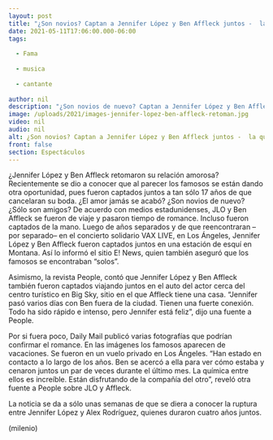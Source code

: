 ```yaml
---
layout: post
title: "¿Son novios? Captan a Jennifer López y Ben Affleck juntos -  la química es increíble"
date: 2021-05-11T17:06:00.000-06:00
tags:
  
  - Fama
  
  - musica
  
  - cantante
  
author: nil
description: "¿Son novios de nuevo? Captan a Jennifer López y Ben Affleck juntos, a 17 años después de se separaran. "
image: /uploads/2021/images-jennifer-lopez-ben-affleck-retoman.jpg
video: nil
audio: nil
alt: ¿Son novios? Captan a Jennifer López y Ben Affleck juntos -  la química es increíble
front: false
section: Espectáculos
---
```


¿Jennifer López y Ben Affleck retomaron su relación amorosa? Recientemente se dio a conocer que al parecer los famosos se están dando otra oportunidad, pues fueron captados juntos a tan sólo 17 años de que cancelaran su boda. ¿El amor jamás se acabó? ¿Son novios de nuevo? ¿Sólo son amigos? De acuerdo con medios estadunidenses, JLO y Ben Affleck se fueron de viaje y pasaron tiempo de romance. Incluso fueron captados de la mano. Luego de años separados y de que reencontraran –por separado– en el concierto solidario VAX LIVE, en Los Ángeles, Jennifer López y Ben Affleck fueron captados juntos en una estación de esquí en Montana. Así lo informó el sitio E! News, quien también aseguró que los famosos se encontraban “solos”. 

Asimismo, la revista People, contó que Jennifer López y Ben Affleck también fueron captados viajando juntos en el auto del actor cerca del centro turístico en Big Sky, sitio en el que Affleck tiene una casa. “Jennifer pasó varios días con Ben fuera de la ciudad. Tienen una fuerte conexión. Todo ha sido rápido e intenso, pero Jennifer está feliz”, dijo una fuente a People. 

Por si fuera poco, Daily Mail publicó varias fotografías que podrían confirmar el romance. En las imágenes los famosos aparecen de vacaciones. Se fueron en un vuelo privado en Los Ángeles. “Han estado en contacto a lo largo de los años. Ben se acercó a ella para ver cómo estaba y cenaron juntos un par de veces durante el último mes. La química entre ellos es increíble. Están disfrutando de la compañía del otro”, reveló otra fuente a People sobre JLO y Affleck. 

La noticia se da a sólo unas semanas de que se diera a conocer la ruptura entre Jennifer López y Alex Rodríguez, quienes duraron cuatro años juntos. 

(milenio)
